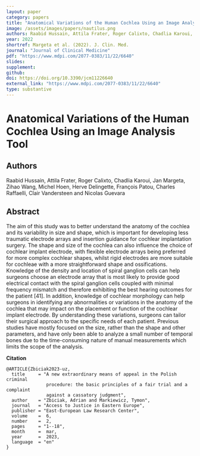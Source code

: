 ```yaml
---
layout: paper
category: papers
title: "Anatomical Variations of the Human Cochlea Using an Image Analysis Tool"
image: /assets/images/papers/nautilus.png
authors: Raabid Hussain, Attila Frater, Roger Calixto, Chadlia Karoui, Jan Margeta, Zihao Wang, Michel Hoen, Herve Delingette, François Patou, Charles Raffaelli, Clair Vandersteen and Nicolas Guevara
year: 2022
shortref: Margeta et al. (2022). J. Clin. Med.
journal: "Journal of Clinical Medicine"
pdf: "https://www.mdpi.com/2077-0383/11/22/6640"
slides: 
supplement: 
github: 
doi: https://doi.org/10.3390/jcm11226640
external_link: "https://www.mdpi.com/2077-0383/11/22/6640"
type: substantive
---
```


# Anatomical Variations of the Human Cochlea Using an Image Analysis Tool

## Authors
Raabid Hussain, Attila Frater, Roger Calixto, Chadlia Karoui, Jan Margeta, Zihao Wang, Michel Hoen, Herve Delingette, François Patou, Charles Raffaelli, Clair Vandersteen and Nicolas Guevara

## Abstract
The aim of this study was to better understand the anatomy of the cochlea and its variability in size and shape, which is important for developing less traumatic electrode arrays and insertion guidance for cochlear implantation surgery. The shape and size of the cochlea can also influence the choice of cochlear implant electrode, with flexible electrode arrays being preferred for more complex cochlear shapes, whilst rigid electrodes are more suitable for cochleae with a more straightforward shape and ossifications. Knowledge of the density and location of spiral ganglion cells can help surgeons choose an electrode array that is most likely to provide good electrical contact with the spiral ganglion cells coupled with minimal frequency mismatch and therefore exhibiting the best hearing outcomes for the patient [41]. In addition, knowledge of cochlear morphology can help surgeons in identifying any abnormalities or variations in the anatomy of the cochlea that may impact on the placement or function of the cochlear implant electrode. By understanding these variations, surgeons can tailor their surgical approach to the specific needs of each patient. Previous studies have mostly focused on the size, rather than the shape and other parameters, and have only been able to analyze a small number of temporal bones due to the time-consuming nature of manual measurements which limits the scope of the analysis.

**Citation**

```
@ARTICLE{Zbiciak2023-uz,
  title     = "A new extraordinary means of appeal in the Polish criminal
               procedure: the basic principles of a fair trial and a complaint
               against a cassatory judgment",
  author    = "Zbiciak, Adrian and Markiewicz, Tymon",
  journal   = "Access to Justice in Eastern Europe",
  publisher = "East-European Law Research Center",
  volume    =  6,
  number    =  2,
  pages     = "1--18",
  month     =  mar,
  year      =  2023,
  language  = "en"
}
```
